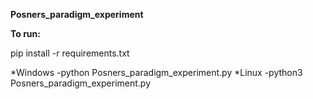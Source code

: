 **Posners_paradigm_experiment**

**To run:**

pip install -r requirements.txt

*Windows
-python Posners_paradigm_experiment.py 
*Linux
-python3 Posners_paradigm_experiment.py 
